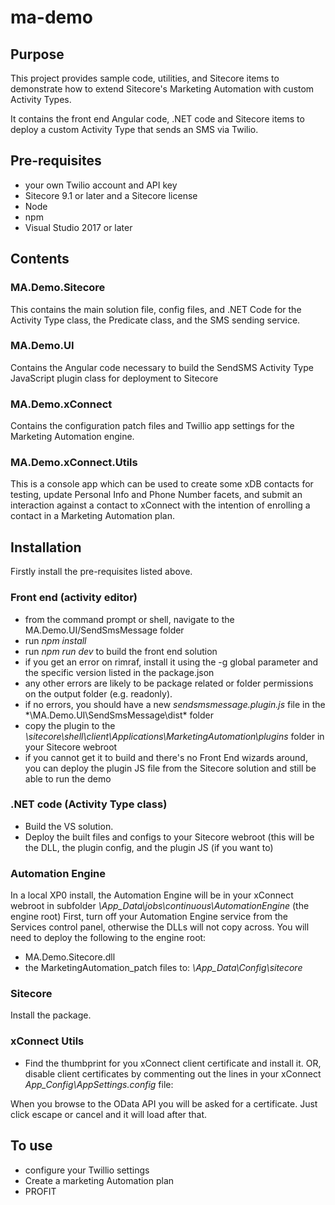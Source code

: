 # ma-demo

## Purpose
This project provides sample code, utilities, and Sitecore items to demonstrate how to extend Sitecore's Marketing Automation with custom Activity Types.

It contains the front end Angular code, .NET code and Sitecore items to deploy a custom Activity Type that sends an SMS via Twilio.

## Pre-requisites
- your own Twilio account and API key
- Sitecore 9.1 or later and a Sitecore license
- Node
- npm
- Visual Studio 2017 or later

## Contents
### MA.Demo.Sitecore
This contains the main solution file, config files, and .NET Code for the Activity Type class, the Predicate class, and the SMS sending service.

### MA.Demo.UI
Contains the Angular code necessary to build the SendSMS Activity Type JavaScript plugin class for deployment to Sitecore

### MA.Demo.xConnect
Contains the configuration patch files and Twillio app settings for the Marketing Automation engine.

### MA.Demo.xConnect.Utils
This is a console app which can be used to create some xDB contacts for testing, update Personal Info and Phone Number facets, and submit an interaction against a contact to xConnect with the intention of enrolling a contact in a Marketing Automation plan.

## Installation
Firstly install the pre-requisites listed above.

### Front end (activity editor)
- from the command prompt or shell, navigate to the MA.Demo.UI/SendSmsMessage folder
- run *npm install*
- run *npm run dev* to build the front end solution
- if you get an error on rimraf, install it using the -g global parameter and the specific version listed in the package.json
- any other errors are likely to be package related or folder permissions on the output folder (e.g. readonly).
- if no errors, you should have a new *sendsmsmessage.plugin.js* file in the *\MA.Demo.UI\SendSmsMessage\dist\* folder
- copy the plugin to the *\sitecore\shell\client\Applications\MarketingAutomation\plugins* folder in your Sitecore webroot
- if you cannot get it to build and there's no Front End wizards around, you can deploy the plugin JS file from the Sitecore solution and still be able to run the demo

### .NET code (Activity Type class)
- Build the VS solution.
- Deploy the built files and configs to your Sitecore webroot (this will be the DLL, the plugin config, and the plugin JS (if you want to)

### Automation Engine
In a local XP0 install, the Automation Engine will be in your xConnect webroot in subfolder *\App_Data\jobs\continuous\AutomationEngine*  (the engine root)
First, turn off your Automation Engine service from the Services control panel, otherwise the DLLs will not copy across.
You will need to deploy the following to the engine root:
- MA.Demo.Sitecore.dll
- the MarketingAutomation_patch files to: *\App_Data\Config\sitecore*

### Sitecore
Install the package.

### xConnect Utils
- Find the thumbprint for you xConnect client certificate and install it. 
OR, disable client certificates by commenting out the lines in your xConnect *App_Config\AppSettings.config* file:

<!-- <add key="AllowInvalidClientCertificates" value="false" /> -->
<!-- <add key="validateCertificateThumbprint" value="your thumbprint" /> -->

When you browse to the OData API you will be asked for a certificate. Just click escape or cancel and it will load after that.

## To use
- configure your Twillio settings
- Create a marketing Automation plan
- PROFIT











